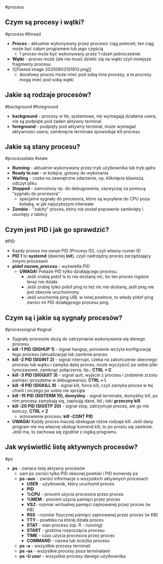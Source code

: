 #process
## Czym są procesy i wątki?
#process #thread
- **Proces** - aktualnie wykonywany przez procesor ciąg poleceń; ten ciąg może być całym programem lub jego częścią
	- 1 proces może być wykonywany przez 1 rdzeń jednocześnie
- **Wątki** - proces może (ale nie musi) dzielić się na wątki czyli mniejsze fragmenty procesu
- ![[Pasted image 20250803101913.png]]
	- docelowy proces może mieć pod sobą inne procesy, a te procesy mogą mieć pod sobą wątki
## Jakie są rodzaje procesów?
#background #foreground
- **background** - procesy w tle, systemowe, nie wymagają działania usera, nie są podpięte pod żaden aktywny terminal
- **foreground** - podpięty pod aktywny terminal, może wymagać aktywności usera; zamknięcie terminala spowoduje kill procesu

## Jakie są stany procesu?
#processstate #state
- **Running** - aktualnie wykonywany przez tryb użytkownika lub tryb jądra
- **Ready to run** - w kolejce, gotowy do wykonania
- **Waiting** - czeka na zewnętrzne zdarzenie, np. kliknięcie klawisza, odczyt pliku
- **Stopped** - zamrożony np. do debugowania, zazwyczaj za pomocą "sygnału do procesora"
	- specjalne sygnały do procesora, które są wysyłane do CPU poza kolejką, w jak najszybszym interwale
- **Zombie** - "zabity" proces, który nie został poprawnie zamknięty i usunięty z tablicy
## Czym jest PID i jak go sprawdzić?
#PID 
- Każdy proces ma swoje PID (Process ID), czyli własny numer ID
- **PID 1** to **systemd** (dawniej **init**), czyli nadrzędny proces zarządzający innymi procesami
- **pidof *nazwa_procesu*** - wyświetla PID
	- **UWAGA!** Pokaże PID tylko działającego procesu.
		- Jeśli zrobię pidof ls to nie dostanę nic, bo ten proces nigdzie teraz nie działa.
		- Jeśli zrobię tylko pidof ping to też nic nie dostanę, jeśli ping nie jest obecnie uruchomiony.
		- Jeśli uruchomię ping *URL* w innej powłoce, to wtedy pidof ping zwróci mi PID działającego procesu ping.

## Czym są i jakie są sygnały procesów?
#processsignal #signal
- Sygnały procesów służą do zatrzymania wykonywania się danego procesu.
- **kill -1 PID (SIGHUP 1)** - signal hangup, ponownie wczyta konfigurację tego procesu (aktualizacja) lub zamknie proces
- **kill -2 PID (SIGINT 2)** - signal interrupt, czeka na zakończenie obecnego procesu lub wątku i zamyka dalej proces, może wyczyścić po sobie pliki tymczasowe, zamknąć połączenia, itp.; **CTRL + C**
- **kill -3 PID (SIGQUIT 3)** - signal quit, wyjście z procesu i zrobienie zrzutu pamięci (przydatne w debugowaniu); **CTRL + \\**
- **kill -9 PID (SIGKILL 9)** - signal kill, force kill, czyli zamyka proces w tej chwili i niczego po sobie nie sprząta
- **kill -15 PID (SIGTERM 15), domyślny** - signal terminate, domyślny kill, po nim procesy zamykają się, zapisują dane, itd.; taki **grzeczny kill**
- **kill -20 PID (SIGSTP 20)** - signal stop, zatrzymuje proces, ale go nie kończy; **CTRL + Z**
	- wznowienie procesu: **kill -CONT PID**
- **UWAGA!** Każdy proces inaczej obsługuje różne rodzaje kill. Jeśli dany program nie ma własnej obsługi komend kill, to po prostu się zamknie. Jeśli ma, to zachowa się zgodnie z logiką programu.

## Jak wyświetlić listę aktywnych procesów?
#ps
- **ps** - zwraca listę aktywny procesów
	- sam ps zwróci tylko PID obecnej powłoki i PID komendy ps
	- **ps -aux** - zwróci informacje o wszystkich aktywnych procesach
		- **USER** - użytkownik, który uruchomił proces
		- **PID**
		- **%CPU** - procent użycia procesora przez proces
		- **%MEM** - procent użycia pamięci przez proces
		- **VSZ**- rozmiar wirtualnej pamięci zajmowanej przez proces (w KB)
		- **RSS** - rozmiar fizycznej pamięci zajmowanej przez proces (w KB)
		- **TTY** - powłoka na której działa proces
		- **STAT** - stan procesu (np. R - running)
		- **START** - godzina rozpoczęcia procesu
		- **TIME** - czas użycia procesora przez proces
		- **COMMAND** - nazwa lub ścieżka procesu
	- **ps -a** - wszystkie procesy terminali
	- **ps -ax** - wszystkie procesy poza terminalami
	- **ps -U *user*** - wszystkie procesy danego użytkownika